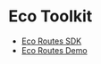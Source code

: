 # Eco Toolkit

- [Eco Routes SDK](./packages/sdk/README.md)
- [Eco Routes Demo](./apps/sdk-demo/README.md)